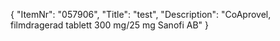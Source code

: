 {
  "ItemNr": "057906",
  "Title": "test",
  "Description": "CoAprovel, filmdragerad tablett 300 mg/25 mg Sanofi AB"
}